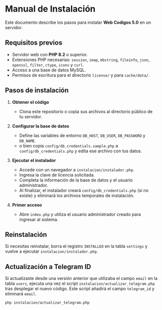 # Manual de Instalación

Este documento describe los pasos para instalar **Web Codigos 5.0** en un servidor.

## Requisitos previos

- Servidor web con **PHP 8.2** o superior.
- Extensiones PHP necesarias: `session`, `imap`, `mbstring`, `fileinfo`, `json`, `openssl`, `filter`, `ctype`, `iconv` y `curl`.
- Acceso a una base de datos MySQL.
- Permisos de escritura para el directorio `license/` y para `cache/data/`.

## Pasos de instalación

1. **Obtener el código**
   - Clona este repositorio o copia sus archivos al directorio público de tu servidor.

2. **Configurar la base de datos**
   - Define las variables de entorno `DB_HOST`, `DB_USER`, `DB_PASSWORD` y `DB_NAME`.
   - o bien copia `config/db_credentials.sample.php` a `config/db_credentials.php` y edita ese archivo con tus datos.

3. **Ejecutar el instalador**
   - Accede con un navegador a `instalacion/instalador.php`.
   - Ingresa la clave de licencia solicitada.
   - Completa la información de la base de datos y el usuario administrador.
   - Al finalizar, el instalador creará `config/db_credentials.php` (si no existe) y eliminará los archivos temporales de instalación.

4. **Primer acceso**
   - Abre `index.php` y utiliza el usuario administrador creado para ingresar al sistema.

## Reinstalación

Si necesitas reinstalar, borra el registro `INSTALLED` en la tabla `settings` y vuelve a ejecutar `instalacion/instalador.php`.

## Actualización a Telegram ID

Si actualizaste desde una versión anterior que utilizaba el campo `email` en la tabla `users`, ejecuta una vez el script `instalacion/actualizar_telegram.php` tras desplegar el nuevo código.
Este script añadirá el campo `telegram_id` y eliminará `email`.

```bash
php instalacion/actualizar_telegram.php
```
